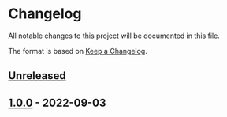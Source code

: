 # Changelog

All notable changes to this project will be documented in this file.

The format is based on [Keep a Changelog](https://keepachangelog.com/en/1.0.0/).

## [Unreleased]

## [1.0.0] - 2022-09-03

[Unreleased]: https://github.com/jsoberg/Loot-Hoard-DnD-Discord-Bot/compare/1.0.0...HEAD

[1.0.0]: https://github.com/jsoberg/Loot-Hoard-DnD-Discord-Bot/compare/2177c1a643e44bc8cd08e08a32c779040a0ed473...1.0.0
